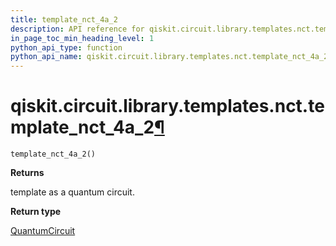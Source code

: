 ```yaml
---
title: template_nct_4a_2
description: API reference for qiskit.circuit.library.templates.nct.template_nct_4a_2
in_page_toc_min_heading_level: 1
python_api_type: function
python_api_name: qiskit.circuit.library.templates.nct.template_nct_4a_2
---
```


# qiskit.circuit.library.templates.nct.template\_nct\_4a\_2[¶](#qiskit-circuit-library-templates-nct-template-nct-4a-2 "Permalink to this headline")

<span id="qiskit.circuit.library.templates.nct.template_nct_4a_2" />

`template_nct_4a_2()`

**Returns**

template as a quantum circuit.

**Return type**

[QuantumCircuit](qiskit.circuit.QuantumCircuit "qiskit.circuit.QuantumCircuit")

